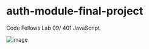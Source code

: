 # auth-module-final-project
Code Fellows Lab 09/ 401 JavaScript


![image](https://user-images.githubusercontent.com/66962689/116622043-ad2adf80-a909-11eb-8f47-e07c57a38b08.png)
